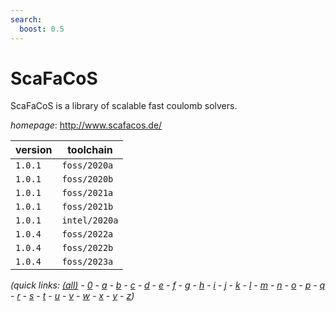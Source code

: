 ```yaml
---
search:
  boost: 0.5
---
```

# ScaFaCoS

ScaFaCoS is a library of scalable fast coulomb solvers.

*homepage*: <http://www.scafacos.de/>

version | toolchain
--------|----------
``1.0.1`` | ``foss/2020a``
``1.0.1`` | ``foss/2020b``
``1.0.1`` | ``foss/2021a``
``1.0.1`` | ``foss/2021b``
``1.0.1`` | ``intel/2020a``
``1.0.4`` | ``foss/2022a``
``1.0.4`` | ``foss/2022b``
``1.0.4`` | ``foss/2023a``


*(quick links: [(all)](../index.md) - [0](../0/index.md) - [a](../a/index.md) - [b](../b/index.md) - [c](../c/index.md) - [d](../d/index.md) - [e](../e/index.md) - [f](../f/index.md) - [g](../g/index.md) - [h](../h/index.md) - [i](../i/index.md) - [j](../j/index.md) - [k](../k/index.md) - [l](../l/index.md) - [m](../m/index.md) - [n](../n/index.md) - [o](../o/index.md) - [p](../p/index.md) - [q](../q/index.md) - [r](../r/index.md) - [s](../s/index.md) - [t](../t/index.md) - [u](../u/index.md) - [v](../v/index.md) - [w](../w/index.md) - [x](../x/index.md) - [y](../y/index.md) - [z](../z/index.md))*


